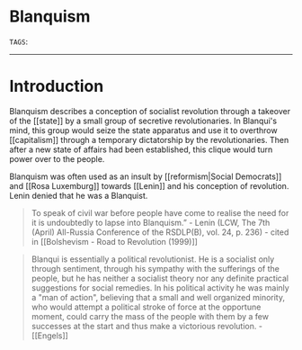 # Blanquism
`TAGS`: 

---
# Introduction
Blanquism describes a conception of socialist revolution through a takeover of the [[state]] by a small group of secretive revolutionaries. In Blanqui's mind, this group would seize the state apparatus and use it to overthrow [[capitalism]] through a temporary dictatorship by the revolutionaries. Then after a new state of affairs had been established, this clique would turn power over to the people. 

Blanquism was often used as an insult by [[reformism|Social Democrats]] and [[Rosa Luxemburg]] towards [[Lenin]] and his conception of revolution. Lenin denied that he was a Blanquist. 

> To speak of civil war before people have come to realise the need for it is undoubtedly to lapse into Blanquism.” - Lenin (LCW, The 7th (April) All-Russia Conference of the RSDLP(B), vol. 24, p. 236)
> \- cited in [[Bolshevism - Road to Revolution (1999)]]


> Blanqui is essentially a political revolutionist. He is a socialist only through sentiment, through his sympathy with the sufferings of the people, but he has neither a socialist theory nor any definite practical suggestions for social remedies. In his political activity he was mainly a "man of action", believing that a small and well organized minority, who would attempt a political stroke of force at the opportune moment, could carry the mass of the people with them by a few successes at the start and thus make a victorious revolution.
> \- [[Engels]]